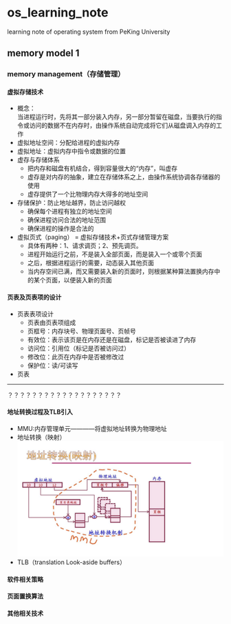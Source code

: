 # os_learning_note
learning note of operating system from PeKing University
## memory model 1
### memory management（存储管理）
#### 虚拟存储技术
* 概念：<br>
当进程运行时，先将其一部分装入内存，另一部分暂留在磁盘，当要执行的指令或访问的数据不在内存时，由操作系统自动完成将它们从磁盘调入内存的工作
* 虚拟地址空间：分配给进程的虚拟内存
* 虚拟地址：虚拟内存中指令或数据的位置
* 虚存与存储体系
    - 把内存和磁盘有机结合，得到容量很大的“内存”，叫虚存
    - 虚存是对内存的抽象，建立在存储体系之上，由操作系统协调各存储器的使用
    - 虚存提供了一个比物理内存大得多的地址空间
* 存储保护：防止地址越界，防止访问越权
    - 确保每个进程有独立的地址空间
    - 确保进程访问合法的地址范围
    - 确保进程的操作是合法的
* 虚拟页式（paging） = 虚拟存储技术+页式存储管理方案
    - 具体有两种：1、请求调页；2、预先调页。
    - 进程开始运行之前，不是装入全部页面，而是装入一个或零个页面
    - 之后，根据进程运行的需要，动态装入其他页面
    - 当内存空间已满，而又需要装入新的页面时，则根据某种算法置换内存中的某个页面，以便装入新的页面
#### 页表及页表项的设计
* 页表表项设计
    - 页表由页表项组成
    - 页框号：内存块号、物理页面号、页帧号
    - 有效位：表示该页是在内存还是在磁盘，标记是否被读进了内存
    - 访问位：引用位（标记是否被访问过）
    - 修改位：此页在内存中是否被修改过
    - 保护位：读/可读写
* 页表
<hr>
？？？？？？？？？？？？？？？？？？？<br>

#### 地址转换过程及TLB引入
* MMU:内存管理单元————将虚拟地址转换为物理地址
* 地址转换（映射）
    ![address_transform](https://github.com/sjtujw/os_learning_note/raw/master/img/address_transform.jpg)
* TLB（translation Look-aside buffers）
#### 软件相关策略
#### 页面置换算法
#### 其他相关技术